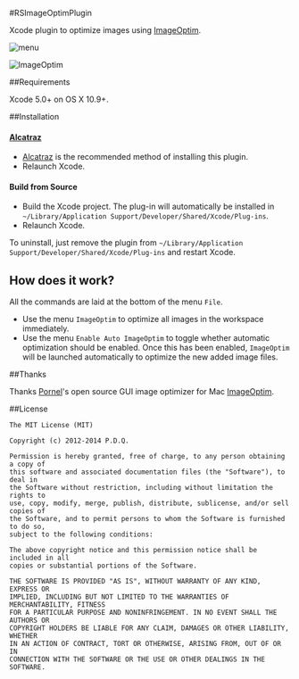 #RSImageOptimPlugin

Xcode plugin to optimize images using [ImageOptim](https://github.com/pornel/ImageOptim).

![menu](https://raw.githubusercontent.com/yeahdongcn/RSImageOptimPlugin/master/RSImageOptimPlugin-screenshot@2x.png)

![ImageOptim](https://raw.githubusercontent.com/yeahdongcn/RSImageOptimPlugin/master/ImageOptim-screenshot@2x.png)

##Requirements

Xcode 5.0+ on OS X 10.9+.

##Installation

#### [Alcatraz](https://github.com/supermarin/Alcatraz)

* [Alcatraz](https://github.com/supermarin/Alcatraz) is the recommended method of installing this plugin.
* Relaunch Xcode.

#### Build from Source

* Build the Xcode project. The plug-in will automatically be installed in `~/Library/Application Support/Developer/Shared/Xcode/Plug-ins`. 
* Relaunch Xcode.

To uninstall, just remove the plugin from `~/Library/Application Support/Developer/Shared/Xcode/Plug-ins` and restart Xcode.

## How does it work?

All the commands are laid at the bottom of the menu `File`.

* Use the menu `ImageOptim` to optimize all images in the workspace immediately.
* Use the menu `Enable Auto ImageOptim` to toggle whether automatic optimization should be enabled. Once this has been enabled, `ImageOptim` will be launched automatically to optimize the new added image files. 

##Thanks

Thanks [Pornel](https://github.com/pornel)'s open source GUI image optimizer for Mac [ImageOptim](https://imageoptim.com).

##License

    The MIT License (MIT)

    Copyright (c) 2012-2014 P.D.Q.

    Permission is hereby granted, free of charge, to any person obtaining a copy of
    this software and associated documentation files (the "Software"), to deal in
    the Software without restriction, including without limitation the rights to
    use, copy, modify, merge, publish, distribute, sublicense, and/or sell copies of
    the Software, and to permit persons to whom the Software is furnished to do so,
    subject to the following conditions:

    The above copyright notice and this permission notice shall be included in all
    copies or substantial portions of the Software.

    THE SOFTWARE IS PROVIDED "AS IS", WITHOUT WARRANTY OF ANY KIND, EXPRESS OR
    IMPLIED, INCLUDING BUT NOT LIMITED TO THE WARRANTIES OF MERCHANTABILITY, FITNESS
    FOR A PARTICULAR PURPOSE AND NONINFRINGEMENT. IN NO EVENT SHALL THE AUTHORS OR
    COPYRIGHT HOLDERS BE LIABLE FOR ANY CLAIM, DAMAGES OR OTHER LIABILITY, WHETHER
    IN AN ACTION OF CONTRACT, TORT OR OTHERWISE, ARISING FROM, OUT OF OR IN
    CONNECTION WITH THE SOFTWARE OR THE USE OR OTHER DEALINGS IN THE SOFTWARE.
